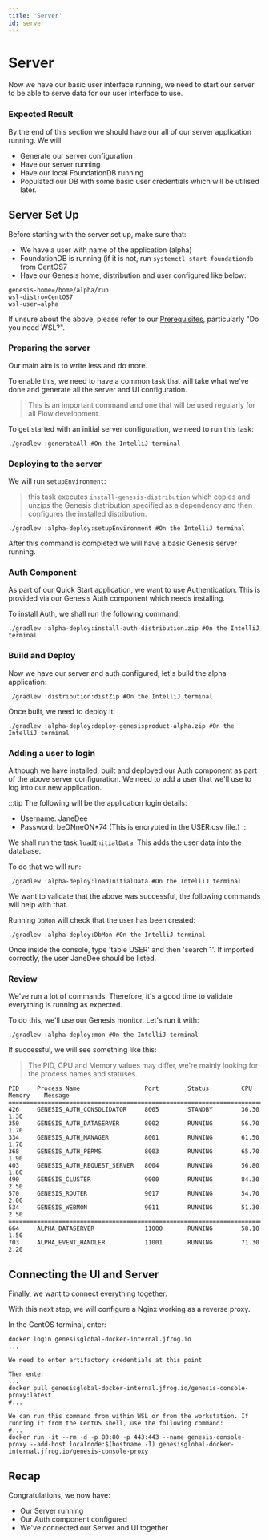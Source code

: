 ```yaml
---
title: 'Server'
id: server
---
```


# Server

Now we have our basic user interface running, we need to start our server to be able to serve data for our user interface to use.

### Expected Result

By the end of this section we should have our all of our server application running. We will

- Generate our server configuration 
- Have our server running
- Have our local FoundationDB running
- Populated our DB with some basic user credentials which will be utilised later.

## Server Set Up

Before starting with the server set up, make sure that:

- We have a user with name of the application (alpha)
- FoundationDB is running (if it is not, run `systemctl start foundationdb` from CentOS7
- Have our Genesis home, distribution and user configured like below:

```shell
genesis-home=/home/alpha/run
wsl-distro=CentOS7
wsl-user=alpha
```

If unsure about the above, please refer to our [Prerequisites](/flow/introduction/prerequisites/), particularly "Do you need WSL?".


### Preparing the server

Our main aim is to write less and do more. 

To enable this, we need to have a common task that will take what we've done and generate all the server and UI configuration. 

> This is an important command and one that will be used regularly for all Flow development.

To get started with an initial server configuration, we need to run this task:

```shell
./gradlew :generateAll #On the IntelliJ terminal
```

### Deploying to the server

We will run `setupEnvironment`:

> this task executes `install-genesis-distribution` which copies and unzips the Genesis distribution specified as a dependency and then configures the installed distribution.

```shell
./gradlew :alpha-deploy:setupEnvironment #On the IntelliJ terminal
```

After this command is completed we will have a basic Genesis server running.

### Auth Component

As part of our Quick Start application, we want to use Authentication. This is provided via our Genesis Auth component which needs installing.

To install Auth, we shall run the following command:

```shell
./gradlew :alpha-deploy:install-auth-distribution.zip #On the IntelliJ terminal
```

### Build and Deploy

Now we have our server and auth configured, let's build the alpha application:

```shell
./gradlew :distribution:distZip #On the IntelliJ terminal
```

Once built, we need to deploy it:

```shell
./gradlew :alpha-deploy:deploy-genesisproduct-alpha.zip #On the IntelliJ terminal
```

### Adding a user to login

Although we have installed, built and deployed our Auth component as part of the above server configuration. We need to add a user that we'll use to log into our new application.

:::tip
The following will be the application login details:

- Username: JaneDee
- Password: beONneON\*74 (This is encrypted in the USER.csv file.)
:::

We shall run the task `loadInitialData`. This adds the user data into the database. 

To do that we will run:

```shell
./gradlew :alpha-deploy:loadInitialData #On the IntelliJ terminal
```

We want to validate that the above was successful, the following commands will help with that.

Running `DbMon` will check that the user has been created:

```shell
./gradlew :alpha-deploy:DbMon #On the IntelliJ terminal
```

Once inside the console, type 'table USER' and then 'search 1'. If imported correctly, the user JaneDee should be listed.

### Review 

We've run a lot of commands. Therefore, it's a good time to validate everything is running as expected.

To do this, we'll use our Genesis monitor. Let's run it with: 

```shell
./gradlew :alpha-deploy:mon #On the IntelliJ terminal
```

If successful, we will see something like this:

> The PID, CPU and Memory values may differ, we're mainly looking for the process names and statuses. 

```shell
PID     Process Name                  Port        Status         CPU       Memory    Message
===============================================================================================
426     GENESIS_AUTH_CONSOLIDATOR     8005        STANDBY        36.30     1.30
350     GENESIS_AUTH_DATASERVER       8002        RUNNING        56.70     1.70
334     GENESIS_AUTH_MANAGER          8001        RUNNING        61.50     1.70
368     GENESIS_AUTH_PERMS            8003        RUNNING        65.70     1.90
403     GENESIS_AUTH_REQUEST_SERVER   8004        RUNNING        56.80     1.60
490     GENESIS_CLUSTER               9000        RUNNING        84.30     2.50
570     GENESIS_ROUTER                9017        RUNNING        54.70     2.00
534     GENESIS_WEBMON                9011        RUNNING        51.30     2.50
===============================================================================================
664     ALPHA_DATASERVER              11000       RUNNING        58.10     1.50
703     ALPHA_EVENT_HANDLER           11001       RUNNING        71.30     2.20
```

## Connecting the UI and Server

Finally, we want to connect everything together.  

With this next step, we will configure a Nginx working as a reverse proxy.

In the CentOS terminal, enter:

```shell
docker login genesisglobal-docker-internal.jfrog.io
...

We need to enter artifactory credentials at this point

Then enter
...
docker pull genesisglobal-docker-internal.jfrog.io/genesis-console-proxy:latest
#...

We can run this command from within WSL or from the workstation. If running it from the CentOS shell, use the following command:
#...
docker run -it --rm -d -p 80:80 -p 443:443 --name genesis-console-proxy --add-host localnode:$(hostname -I) genesisglobal-docker-internal.jfrog.io/genesis-console-proxy

```

## Recap

Congratulations, we now have:

- Our Server running
- Our Auth component configured
- We've connected our Server and UI together